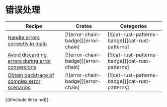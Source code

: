 # 错误处理

| Recipe | Crates | Categories |
|--------|--------|------------|
| [Handle errors correctly in main][ex-error-chain-simple-error-handling] | [![error-chain-badge]][error-chain] | [![cat-rust-patterns-badge]][cat-rust-patterns] |
| [Avoid discarding errors during error conversions][ex-error-chain-avoid-discarding] | [![error-chain-badge]][error-chain] | [![cat-rust-patterns-badge]][cat-rust-patterns] |
| [Obtain backtrace of complex error scenarios][ex-error-chain-backtrace] | [![error-chain-badge]][error-chain] | [![cat-rust-patterns-badge]][cat-rust-patterns] |

[ex-error-chain-simple-error-handling]: errors/handle.html#handle-errors-correctly-in-main
[ex-error-chain-avoid-discarding]: errors/handle.html#avoid-discarding-errors-during-error-conversions
[ex-error-chain-backtrace]: errors/handle.html#obtain-backtrace-of-complex-error-scenarios

{{#include links.md}}

